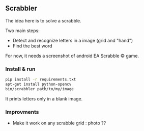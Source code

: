 
## Scrabbler

The idea here is to solve a scrabble.

Two main steps:
* Detect and recognize letters in a image (grid and "hand")
* Find the best word

For now, it needs a screenshot of android EA Scrabble © game.

### Install & run

```bash
pip install -r requirements.txt
apt-get install python-opencv
bin/scrabbler path/to/my/image
```

It prints letters only in a blank image.

### Improvments

* Make it work on any scrabble grid : photo ??
